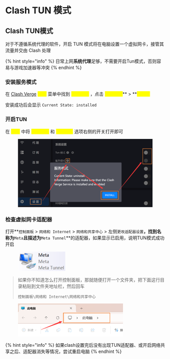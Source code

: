 # Clash TUN 模式

## Clash TUN模式

对于不遵循系统代理的软件，开启 TUN 模式将在电脑设置一个虚拟网卡，接管其流量并交由 Clash 处理

{% hint style="info" %}
日常上网**系统代理**足够，不需要开启Tun模式，否则容易与游戏加速器等冲突
{% endhint %}

### 安装服务模式

在 [Clash Verge](./) <mark style="color:yellow;">**设置**</mark> 菜单中找到 <mark style="color:yellow;">**服务模式**</mark> ，点击 <mark style="color:yellow;">**盾牌图标**</mark>** > **<mark style="color:yellow;">**Install**</mark>

安装成功后会显示 `Current State: installed`

### 开启TUN

在 <mark style="color:yellow;">**设置**</mark> 中将 <mark style="color:yellow;">**服务模式**</mark> 和 <mark style="color:yellow;">**Tun模式**</mark> 选项右侧的开关打开即可

<div align="left">

<figure><img src="../../.gitbook/assets/clash_service_install.png" alt=""><figcaption></figcaption></figure>

</div>

### 检查虚拟网卡适配器

打开**`控制面板` > `网络和 Internet` > `网络和共享中心` > 左侧`更改适配器设置`**，找到名称为**`Meta`**且描述为**`Meta Tunnel`**的适配器，如果显示已启用，说明TUN模式成功开启

<div align="left">

<figure><img src="../../.gitbook/assets/meta_adapter.png" alt="" width="149"><figcaption></figcaption></figure>

</div>

> 如果你不知道怎么打开控制面板，那就随便打开一个文件夹，把下面这行目录粘贴到文件夹地址栏，然后回车
>
> ```
> 控制面板\网络和 Internet\网络和共享中心
> ```

<div align="left">

<figure><img src="../../.gitbook/assets/folder_path.png" alt="" width="331"><figcaption></figcaption></figure>

</div>

{% hint style="info" %}
如果clash设置完后没有出现TUN适配器、或开启网络共享之后、适配器消失等情况，尝试重启电脑
{% endhint %}
